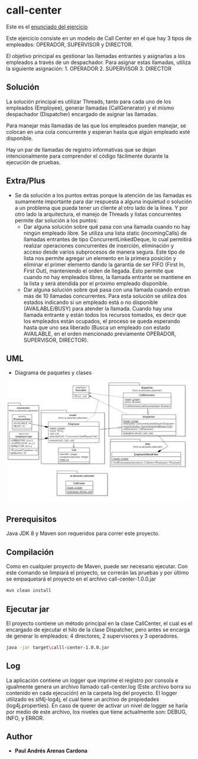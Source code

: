 # call-center

Este es el [enunciado del ejercicio](https://github.com/almundocom/ejercicio-java) 

Este ejercicio consiste en un modelo de Call Center en el que hay 3 tipos de empleados: OPERADOR, SUPERVISOR y DIRECTOR.

El objetivo principal es gestionar las llamadas entrantes y asignarlas a los empleados a través de un despachador.  Para asignar estas llamadas, 
utiliza la siguiente asignación:
	1. OPERADOR
	2. SUPERVISOR
	3. DIRECTOR

## Solución

La solución principal es utilizar Threads, tanto para cada uno de los empleados (Employee), generar llamadas (CallGenerator) y el mismo despachador (Dispatcher)
encargado de asignar las llamadas.

Para manejar más llamadas de las que los empleados pueden manejar, se colocan en una cola concurrente y esperan hasta que algún empleado esté disponible.

Hay un par de llamadas de registro informativas que se dejan intencionalmente para comprender el código fácilmente durante la ejecución de pruebas.	


## Extra/Plus

* Se da solución a los puntos extras porque la atención de las llamadas es sumamente importante para dar respuesta a alguna inquietud o solución a un problema que pueda tener un cliente al otro lado de la línea.   Y por otro lado la arquitectura, el manejo de Threads y listas concurrentes permite dar solución a los puntos: 
	* Dar alguna solución sobre qué pasa con una llamada cuando no hay ningún empleado libre. Se utiliza una lista static (incomingCalls) de llamadas entrantes de tipo ConcurrentLinkedDeque, lo cual permitirá realizar operaciones concurrentes de inserción, eliminación y acceso desde varios subprocesos de manera segura.  Este tipo de lista nos permite agregar un elemento en la primera posición y eliminar el primer elemento dando la garantía de ser FIFO (First In, First Out), manteniendo el orden de llegada. 
Esto permite que cuando no hay empleados libres, la llamada entrante se mantiene en la lista y será atendida por el próximo empleado disponible.
	* Dar alguna solución sobre qué pasa con una llamada cuando entran más de 10 llamadas concurrentes. Para esta solución se utiliza dos estados indicando si un empleado está o no disponible (AVAILABLE/BUSY) para atender la llamada. Cuando hay una llamada entrante y están todos los recursos tomados, es decir que los empleados están ocupados, el proceso se queda esperando hasta que uno sea liberado (Busca un empleado con estado AVAILABLE, en el orden mencionado previamente OPERADOR, SUPERVISOR, DIRECTOR).



## UML

* Diagrama de paquetes y clases

![alt text](https://github.com/ingepol/call-center/raw/master/uml/jpg/ClassDiagram.jpg)


## Prerequisitos

Java JDK 8 y Maven son requeridos para correr este proyecto.

## Compilación

Como en cualquier proyecto de Maven, puede ser necesario ejecutar. Con este comando se limpiará el proyecto, se correrán las pruebas y por último se empaquetará
el proyecto en el archivo call-center-1.0.0.jar

```bash
mvn clean install
```

## Ejecutar jar

El proyecto contiene un método principal en la clase CallCenter, el cual es el encargado de ejecutar el hilo de la clase Dispatcher, pero antes se encarga
de generar lo empleados: 4 directores, 2 supervisores y 3 operadores.

```bash
java -jar target\calll-center-1.0.0.jar
```

## Log
La aplicación contiene un logger que imprime el registro por consola e igualmente genera un archivo llamado call-center.log (Este archivo borra su contenido en cada ejecución) en
la carpeta log del proyecto.  El logger utilizado es slf4j-log4j, el cual tiene un archivo de propiedades (log4j.properties).  En caso de querer de activar un nivel de logger se 
haría por medio de este archivo, los niveles que tiene actualmente son: DEBUG, INFO, y ERROR.

## Author

* **Paul Andrés Arenas Cardona**
